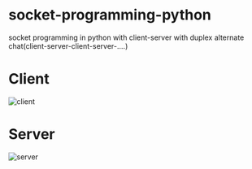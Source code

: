 # socket-programming-python
socket programming in python with client-server with duplex alternate chat(client-server-client-server-....) 

# Client 

![client](https://user-images.githubusercontent.com/29729380/55186437-8e9f0b00-51bc-11e9-86fa-5641143db32e.png)


# Server

![server](https://user-images.githubusercontent.com/29729380/55186445-92cb2880-51bc-11e9-9e67-40a9368cc6c7.png)
